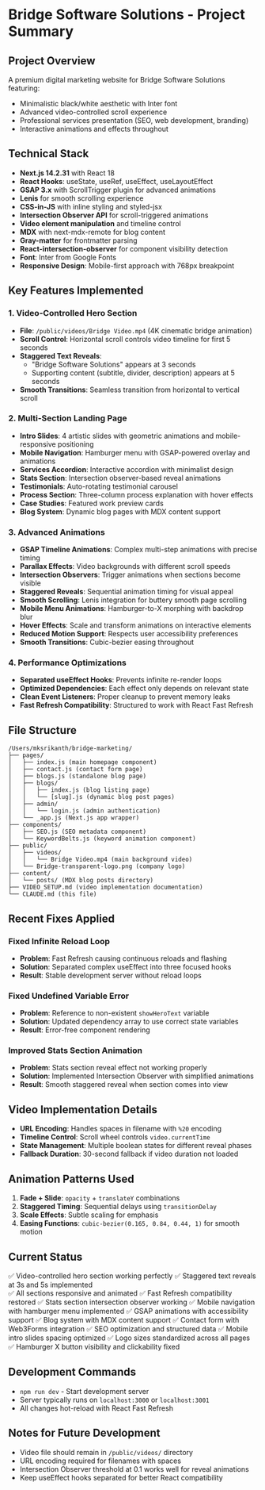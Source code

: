 # Bridge Software Solutions - Project Summary

## Project Overview
A premium digital marketing website for Bridge Software Solutions featuring:
- Minimalistic black/white aesthetic with Inter font
- Advanced video-controlled scroll experience
- Professional services presentation (SEO, web development, branding)
- Interactive animations and effects throughout

## Technical Stack
- **Next.js 14.2.31** with React 18
- **React Hooks**: useState, useRef, useEffect, useLayoutEffect
- **GSAP 3.x** with ScrollTrigger plugin for advanced animations
- **Lenis** for smooth scrolling experience
- **CSS-in-JS** with inline styling and styled-jsx
- **Intersection Observer API** for scroll-triggered animations
- **Video element manipulation** and timeline control
- **MDX** with next-mdx-remote for blog content
- **Gray-matter** for frontmatter parsing
- **React-intersection-observer** for component visibility detection
- **Font**: Inter from Google Fonts
- **Responsive Design**: Mobile-first approach with 768px breakpoint

## Key Features Implemented

### 1. Video-Controlled Hero Section
- **File**: `/public/videos/Bridge Video.mp4` (4K cinematic bridge animation)
- **Scroll Control**: Horizontal scroll controls video timeline for first 5 seconds
- **Staggered Text Reveals**:
  - "Bridge Software Solutions" appears at 3 seconds
  - Supporting content (subtitle, divider, description) appears at 5 seconds
- **Smooth Transitions**: Seamless transition from horizontal to vertical scroll

### 2. Multi-Section Landing Page
- **Intro Slides**: 4 artistic slides with geometric animations and mobile-responsive positioning
- **Mobile Navigation**: Hamburger menu with GSAP-powered overlay and animations
- **Services Accordion**: Interactive accordion with minimalist design
- **Stats Section**: Intersection observer-based reveal animations
- **Testimonials**: Auto-rotating testimonial carousel
- **Process Section**: Three-column process explanation with hover effects
- **Case Studies**: Featured work preview cards
- **Blog System**: Dynamic blog pages with MDX content support

### 3. Advanced Animations
- **GSAP Timeline Animations**: Complex multi-step animations with precise timing
- **Parallax Effects**: Video backgrounds with different scroll speeds
- **Intersection Observers**: Trigger animations when sections become visible
- **Staggered Reveals**: Sequential animation timing for visual appeal
- **Smooth Scrolling**: Lenis integration for buttery smooth page scrolling
- **Mobile Menu Animations**: Hamburger-to-X morphing with backdrop blur
- **Hover Effects**: Scale and transform animations on interactive elements
- **Reduced Motion Support**: Respects user accessibility preferences
- **Smooth Transitions**: Cubic-bezier easing throughout

### 4. Performance Optimizations
- **Separated useEffect Hooks**: Prevents infinite re-render loops
- **Optimized Dependencies**: Each effect only depends on relevant state
- **Clean Event Listeners**: Proper cleanup to prevent memory leaks
- **Fast Refresh Compatibility**: Structured to work with React Fast Refresh

## File Structure
```
/Users/mksrikanth/bridge-marketing/
├── pages/
│   ├── index.js (main homepage component)
│   ├── contact.js (contact form page)
│   ├── blogs.js (standalone blog page)
│   ├── blogs/
│   │   ├── index.js (blog listing page)
│   │   └── [slug].js (dynamic blog post pages)
│   ├── admin/
│   │   └── login.js (admin authentication)
│   └── _app.js (Next.js app wrapper)
├── components/
│   ├── SEO.js (SEO metadata component)
│   └── KeywordBelts.js (keyword animation component)
├── public/
│   ├── videos/
│   │   └── Bridge Video.mp4 (main background video)
│   └── Bridge-transparent-logo.png (company logo)
├── content/
│   └── posts/ (MDX blog posts directory)
├── VIDEO_SETUP.md (video implementation documentation)
└── CLAUDE.md (this file)
```

## Recent Fixes Applied

### Fixed Infinite Reload Loop
- **Problem**: Fast Refresh causing continuous reloads and flashing
- **Solution**: Separated complex useEffect into three focused hooks
- **Result**: Stable development server without reload loops

### Fixed Undefined Variable Error
- **Problem**: Reference to non-existent `showHeroText` variable
- **Solution**: Updated dependency array to use correct state variables
- **Result**: Error-free component rendering

### Improved Stats Section Animation
- **Problem**: Stats section reveal effect not working properly
- **Solution**: Implemented Intersection Observer with simplified animations
- **Result**: Smooth staggered reveal when section comes into view

## Video Implementation Details
- **URL Encoding**: Handles spaces in filename with `%20` encoding
- **Timeline Control**: Scroll wheel controls `video.currentTime`
- **State Management**: Multiple boolean states for different reveal phases
- **Fallback Duration**: 30-second fallback if video duration not loaded

## Animation Patterns Used
1. **Fade + Slide**: `opacity` + `translateY` combinations
2. **Staggered Timing**: Sequential delays using `transitionDelay`
3. **Scale Effects**: Subtle scaling for emphasis
4. **Easing Functions**: `cubic-bezier(0.165, 0.84, 0.44, 1)` for smooth motion

## Current Status
✅ Video-controlled hero section working perfectly
✅ Staggered text reveals at 3s and 5s implemented  
✅ All sections responsive and animated
✅ Fast Refresh compatibility restored
✅ Stats section intersection observer working
✅ Mobile navigation with hamburger menu implemented
✅ GSAP animations with accessibility support
✅ Blog system with MDX content support
✅ Contact form with Web3Forms integration
✅ SEO optimization and structured data
✅ Mobile intro slides spacing optimized
✅ Logo sizes standardized across all pages
✅ Hamburger X button visibility and clickability fixed

## Development Commands
- `npm run dev` - Start development server
- Server typically runs on `localhost:3000` or `localhost:3001`
- All changes hot-reload with React Fast Refresh

## Notes for Future Development
- Video file should remain in `/public/videos/` directory
- URL encoding required for filenames with spaces
- Intersection Observer threshold at 0.1 works well for reveal animations
- Keep useEffect hooks separated for better React compatibility